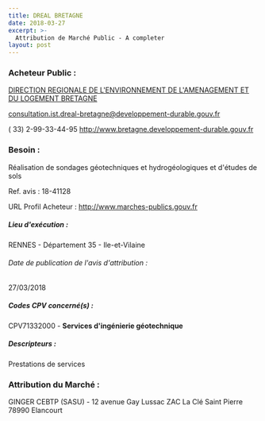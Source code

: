 ```yaml
---
title: DREAL BRETAGNE
date: 2018-03-27
excerpt: >-
  Attribution de Marché Public - A completer
layout: post
---
```


### Acheteur Public : 
<a href="/acheteur-32/siren-130010002"> DIRECTION REGIONALE DE L'ENVIRONNEMENT DE L'AMENAGEMENT ET DU LOGEMENT BRETAGNE</a><br/>



consultation.ist.dreal-bretagne@developpement-durable.gouv.fr

( 33) 2-99-33-44-95
http://www.bretagne.developpement-durable.gouv.fr
### Besoin :

Réalisation de sondages géotechniques et hydrogéologiques et d'études de sols

Ref. avis : 18-41128

URL Profil Acheteur : http://www.marches-publics.gouv.fr

##### Lieu d'exécution :

RENNES - Département 35 - Ile-et-Vilaine

###### Date de publication de l'avis d'attribution : 
27/03/2018

##### Codes CPV concerné(s) :
CPV71332000 - **Services d'ingénierie géotechnique** <br/>

##### Descripteurs :
Prestations de services <br/>

### Attribution du Marché :
GINGER CEBTP (SASU) - 12 avenue Gay Lussac ZAC La Clé Saint Pierre 78990 Elancourt <br/>
